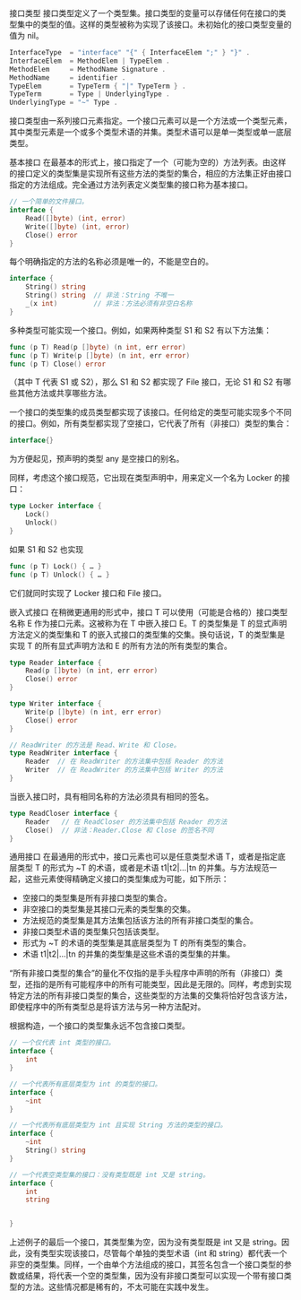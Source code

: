 接口类型
接口类型定义了一个类型集。接口类型的变量可以存储任何在接口的类型集中的类型的值。这样的类型被称为实现了该接口。未初始化的接口类型变量的值为 nil。

```go
InterfaceType  = "interface" "{" { InterfaceElem ";" } "}" .
InterfaceElem  = MethodElem | TypeElem .
MethodElem     = MethodName Signature .
MethodName     = identifier .
TypeElem       = TypeTerm { "|" TypeTerm } .
TypeTerm       = Type | UnderlyingType .
UnderlyingType = "~" Type .
```
接口类型由一系列接口元素指定。一个接口元素可以是一个方法或一个类型元素，其中类型元素是一个或多个类型术语的并集。类型术语可以是单一类型或单一底层类型。

基本接口
在最基本的形式上，接口指定了一个（可能为空的）方法列表。由这样的接口定义的类型集是实现所有这些方法的类型的集合，相应的方法集正好由接口指定的方法组成。完全通过方法列表定义类型集的接口称为基本接口。

```go
// 一个简单的文件接口。
interface {
	Read([]byte) (int, error)
	Write([]byte) (int, error)
	Close() error
}
```
每个明确指定的方法的名称必须是唯一的，不能是空白的。

```go
interface {
	String() string
	String() string  // 非法：String 不唯一
	_(x int)         // 非法：方法必须有非空白名称
}
```
多种类型可能实现一个接口。例如，如果两种类型 S1 和 S2 有以下方法集：

```go
func (p T) Read(p []byte) (n int, err error)
func (p T) Write(p []byte) (n int, err error)
func (p T) Close() error
```
（其中 T 代表 S1 或 S2），那么 S1 和 S2 都实现了 File 接口，无论 S1 和 S2 有哪些其他方法或共享哪些方法。

一个接口的类型集的成员类型都实现了该接口。任何给定的类型可能实现多个不同的接口。例如，所有类型都实现了空接口，它代表了所有（非接口）类型的集合：

```go
interface{}
```
为方便起见，预声明的类型 any 是空接口的别名。

同样，考虑这个接口规范，它出现在类型声明中，用来定义一个名为 Locker 的接口：

```go
type Locker interface {
	Lock()
	Unlock()
}
```
如果 S1 和 S2 也实现

```go
func (p T) Lock() { … }
func (p T) Unlock() { … }
```
它们就同时实现了 Locker 接口和 File 接口。

嵌入式接口
在稍微更通用的形式中，接口 T 可以使用（可能是合格的）接口类型名称 E 作为接口元素。这被称为在 T 中嵌入接口 E。T 的类型集是 T 的显式声明方法定义的类型集和 T 的嵌入式接口的类型集的交集。换句话说，T 的类型集是实现 T 的所有显式声明方法和 E 的所有方法的所有类型的集合。

```go
type Reader interface {
	Read(p []byte) (n int, err error)
	Close() error
}

type Writer interface {
	Write(p []byte) (n int, err error)
	Close() error
}

// ReadWriter 的方法是 Read、Write 和 Close。
type ReadWriter interface {
	Reader  // 在 ReadWriter 的方法集中包括 Reader 的方法
	Writer  // 在 ReadWriter 的方法集中包括 Writer 的方法
}
```
当嵌入接口时，具有相同名称的方法必须具有相同的签名。

```go
type ReadCloser interface {
	Reader   // 在 ReadCloser 的方法集中包括 Reader 的方法
	Close()  // 非法：Reader.Close 和 Close 的签名不同
}
```
通用接口
在最通用的形式中，接口元素也可以是任意类型术语 T，或者是指定底层类型 T 的形式为 ~T 的术语，或者是术语 t1|t2|…|tn 的并集。与方法规范一起，这些元素使得精确定义接口的类型集成为可能，如下所示：

- 空接口的类型集是所有非接口类型的集合。
- 非空接口的类型集是其接口元素的类型集的交集。
- 方法规范的类型集是其方法集包括该方法的所有非接口类型的集合。
- 非接口类型术语的类型集只包括该类型。
- 形式为 ~T 的术语的类型集是其底层类型为 T 的所有类型的集合。
- 术语 t1|t2|…|tn 的并集的类型集是这些术语的类型集的并集。

“所有非接口类型的集合”的量化不仅指的是手头程序中声明的所有（非接口）类型，还指的是所有可能程序中的所有可能类型，因此是无限的。同样，考虑到实现特定方法的所有非接口类型的集合，这些类型的方法集的交集将恰好包含该方法，即使程序中的所有类型总是将该方法与另一种方法配对。

根据构造，一个接口的类型集永远不包含接口类型。

```go
// 一个仅代表 int 类型的接口。
interface {
	int
}

// 一个代表所有底层类型为 int 的类型的接口。
interface {
	~int
}

// 一个代表所有底层类型为 int 且实现 String 方法的类型的接口。
interface {
	~int
	String() string
}

// 一个代表空类型集的接口：没有类型既是 int 又是 string。
interface {
	int
	string


}
```
上述例子的最后一个接口，其类型集为空，因为没有类型既是 int 又是 string。因此，没有类型实现该接口，尽管每个单独的类型术语（int 和 string）都代表一个非空的类型集。同样，一个由单个方法组成的接口，其签名包含一个接口类型的参数或结果，将代表一个空的类型集，因为没有非接口类型可以实现一个带有接口类型的方法。这些情况都是稀有的，不太可能在实践中发生。
